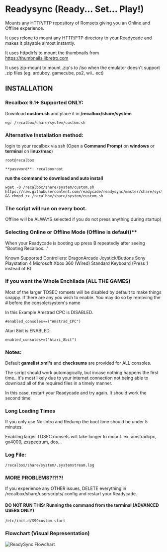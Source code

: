 

# Readysync (Ready... Set... Play!)

Mounts any HTTP/FTP repository of Romsets giving you an Online and Offline experience.

It uses rclone to mount any HTTP/FTP directory to your Readycade and makes it playable almost instantly.

It uses httpdirfs to mount the thumbnails from https://thumbnails.libretro.com

It uses zip-mount to mount .zip's to /iso when the emulator doesn't support .zip files (eg. arduboy, gamecube, ps2, wii.. ect)

## INSTALLATION

### Recalbox 9.1+ Supported ONLY:

Download **custom.sh** and place it in **/recalbox/share/system**
```
eg: /recalbox/share/system/custom.sh
```

### Alternative Installation method:

login to your recalbox via ssh (Open a **Command Prompt** on **windows** or **terminal** on **linux/mac**)

```
root@recalbox
```
```
**password**: recalboxroot
```
**run the command to download and auto install**
```
wget -O /recalbox/share/system/custom.sh https://raw.githubusercontent.com/readycade/readysync/master/share/system/custom.sh && chmod +x /recalbox/share/system/custom.sh
```

### The script will run on **every boot**.
Offline will be ALWAYS selected if you do not press anything during startup)

### Selecting Online or Offline Mode (Offline is default)**
When your Readycade is booting up press B repeatedly after seeing "Booting Recalbox..."

Known Supported Controllers:
DragonArcade Joystick/Buttons
Sony Playstation 4
Microsoft Xbox 360 (Wired)
Standard Keyboard (Press 1 instead of B)

### If you want the Whole Enchilada (ALL THE GAMES)
Most of the larger TOSEC romsets will be disabled by default to make things snappy.
If there are any you wish to enable. You may do so by removing the # before the console/system's name

In this Example Amstrad CPC is DISABLED.
```
#enabled_consoles+=("Amstrad_CPC")
```
Atari 8bit is ENABLED.
```
enabled_consoles+=("Atari_8bit")
```

### Notes:
Default **gamelist.xml's** and **checksums** are provided for ALL consoles.

The script should work automagically, but incase nothing happens the first time.. it's most likely due to your internet connection not being able to download all of the required files in a timely manner.

In this case, restart your Readycade and try again. It should work the second time.

### Long Loading Times
If you only use No-Intro and Redump the boot time should be under 5 minutes.

Enabling larger TOSEC romsets will take longer to mount. ex: amstradcpc, gx4000, zxspectrum, dos...

### Log File:
```
/recalbox/share/system/.systemstream.log
```

### MORE PROBLEMS?!?!?!
If you experience any OTHER issues, DELETE everything in /recalbox/share/userscripts/.config and restart your Readycade.

#### DO NOT RUN THIS: Running the command from the terminal (ADVANCED USERS ONLY)
```
/etc/init.d/S99custom start
```

### Flowchart (Visual Representation)
![ReadySync Flowchart](https://github.com/readycade/readysync/blob/master/ReadySync-FLOWCHART.png)
